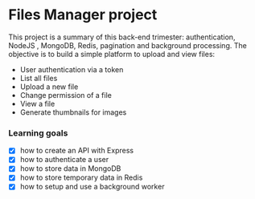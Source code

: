 # Files Manager project 

This project is a summary of this back-end trimester: authentication, NodeJS , MongoDB, Redis, pagination and background processing.
The objective is to build a simple platform to upload and view files:

* User authentication via a token
* List all files
* Upload a new file
* Change permission of a file
* View a file
* Generate thumbnails for images


### Learning goals

- [x] how to create an API with Express
- [x] how to authenticate a user
- [x] how to store data in MongoDB
- [x] how to store temporary data in Redis
- [x] how to setup and use a background worker
